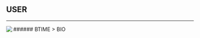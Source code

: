 <h2 class="usertitle">USER</h2>

---
<div><img align="left" class="avatar-userpage" src="UAVATAR"></div>
###### BTIME
> BIO
